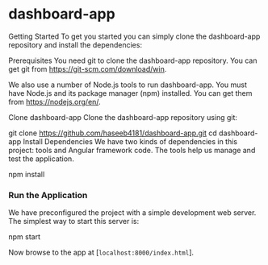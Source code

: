 # dashboard-app

Getting Started
To get you started you can simply clone the dashboard-app repository and install the dependencies:

Prerequisites
You need git to clone the dashboard-app repository. You can get git from https://git-scm.com/download/win.

We also use a number of Node.js tools to run dashboard-app. You must have Node.js and its package manager (npm) installed. You can get them from https://nodejs.org/en/.

Clone dashboard-app
Clone the dashboard-app repository using git:

git clone https://github.com/haseeb4181/dashboard-app.git
cd dashboard-app
Install Dependencies
We have two kinds of dependencies in this project: tools and Angular framework code. The tools help us manage and test the application.

npm install

### Run the Application

We have preconfigured the project with a simple development web server. The simplest way to start
this server is:

npm start


Now browse to the app at [`localhost:8000/index.html`].
